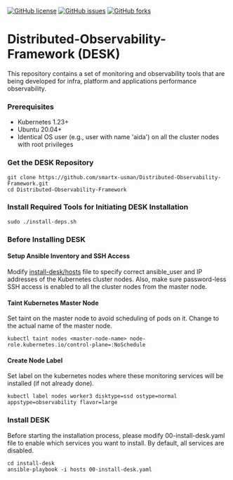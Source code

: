 [![GitHub license](https://img.shields.io/github/license/smartx-usman/Distributed-Observability-Framework?logoColor=lightgrey&style=plastic)](https://github.com/smartx-usman/Distributed-Observability-Framework/blob/main/LICENSE)
[![GitHub issues](https://img.shields.io/github/issues/smartx-usman/Distributed-Observability-Framework?style=plastic)](https://github.com/smartx-usman/Distributed-Observability-Framework/issues)
[![GitHub forks](https://img.shields.io/github/forks/smartx-usman/Distributed-Observability-Framework?style=plastic)](https://github.com/smartx-usman/Distributed-Observability-Framework/network)

# Distributed-Observability-Framework (DESK)
This repository contains a set of monitoring and observability tools that are being developed for infra, platform and applications performance observability.

### Prerequisites
- Kubernetes 1.23+
- Ubuntu 20.04+
- Identical OS user (e.g., user with name 'aida') on all the cluster nodes with root privileges

### Get the DESK Repository
```shell
git clone https://github.com/smartx-usman/Distributed-Observability-Framework.git
cd Distributed-Observability-Framework
```

### Install Required Tools for Initiating DESK Installation
```shell
sudo ./install-deps.sh
```

### Before Installing DESK
#### Setup Ansible Inventory and SSH Access
Modify [install-desk/hosts](install-desk/hosts) file to specify correct ansible_user and IP addresses of the Kubernetes cluster nodes. Also, make sure password-less SSH access is enabled to all the cluster nodes from the master node.

#### Taint Kubernetes Master Node
Set taint on the master node to avoid scheduling of pods on it. Change <master-node-name> to the actual name of the master node.
```shell
kubectl taint nodes <master-node-name> node-role.kubernetes.io/control-plane=:NoSchedule
```

#### Create Node Label
Set label on the kubernetes nodes where these monitoring services will be installed (if not already done).
```shell
kubectl label nodes worker3 disktype=ssd ostype=normal appstype=observability flavor=large
```

### Install DESK
Before starting the installation process, please modify 00-install-desk.yaml file to enable which services you want to install. By default, all services are disabled.
```shell
cd install-desk
ansible-playbook -i hosts 00-install-desk.yaml 
```